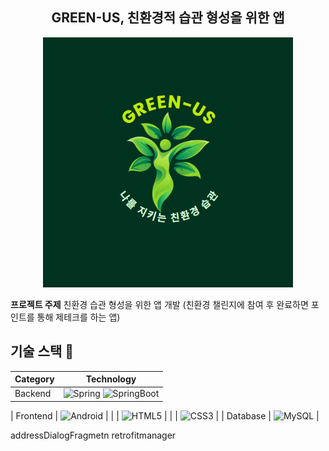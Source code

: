 <h2 align="center">GREEN-US, 친환경적 습관 형성을 위한 앱</h2>

<p align="center">
  <img src="https://github.com/green-us-2024/green-us/blob/main/backend/src/main/resources/static/images/login-image.jpg" alt="green-us main logo" width="400px" height="400px"/>
</p>


**프로젝트 주제** 친환경 습관 형성을 위한 앱 개발 (친환경 챌린지에 참여 후 완료하면 포인트를 통해 제테크를 하는 앱)

## 기술 스택 :pushpin:

| Category  | Technology        |
|-----------|-------------------|
| Backend   | ![Spring](https://img.shields.io/badge/Spring-6DB33F?style=for-the-badge&logo=spring&logoColor=white)  ![SpringBoot](https://img.shields.io/badge/Spring-6DB33F?style=for-the-badge&logo=spring&logoColor=white) |

| Frontend  | ![Android](https://img.shields.io/badge/Android-3DDC84?logo=android&logoColor=white) |
|           | ![HTML5](https://img.shields.io/badge/HTML5-E34F26?logo=html5&logoColor=white) |
|           | ![CSS3](https://img.shields.io/badge/CSS3-1572B6?logo=css3&logoColor=white) |
| Database  | ![MySQL](https://img.shields.io/badge/MySQL-4479A1?logo=mysql&logoColor=white) |




addressDialogFragmetn
retrofitmanager
